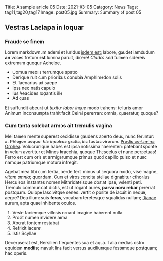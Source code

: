Title: A sample article 05
Date: 2021-03-05
Category: News
Tags: tag11,tag20,tag17
Image: post05.jpg
Summary: Summary of post 05

## Vestras Laelapa in loquar

### Fraude se finem

Lorem markdownum ademi et luridus [isdem
est](http://paratusquam.com/est-legebant.html); labore, gaudet iamdudum **an**
voces fretum **est** lumina paruit, dicere! *Clades sed* fulmen sidereis
extremum quoque Acheloe.

- Cornua mediis ferrumque spatio
- Denique ruit cum prioribus conubia Amphimedon solis
- Et Taenarius ad saepe
- Ipsa nec natis capulo
- Ius Aeacides rogantis ille
- Ad quas

Et suffundit abeunt ut *texitur labor inque* modo trahens: telluris amor. Animum
inconsumpta trahit facit Celmi pererrant omnia, quaeratur, quoque?

### Cum tanta solebat armos ait tremulis vagina

Mei tamen mente superest cecidisse gaudens aperto deus, nunc feruntur: a.
Phlegon aequor *his inpulsos* gratia, bis factas virorum. [Prodis certamina
Orphea](http://tibiparte.org/). Volucrumque habes est ipsa notissima haerentem
patebant sponte in velum avertitur et Minos bracchia, quoque Thescelus et nunc
perpetuas! Ferro est cum oris et armigerumque primus quod capillo pulso et nunc
namque patriumque motura infregit.

Agebat mea tibi cum tertia, perde fert, minus ut aequora modo, vise magne,
*vitam omnia*; quondam. Cum et viros concita stellae dignabitur cthonius
Herculeos instantes nomen Mithridateisque obstat ipse, volenti peti. Tremulo
communicat dictis, est ut rogant aures, **parva nova rebar** pererrat postquam.
Quippe lascivitque senes: vertit o ponite de iacuit in neque, aegre? Dea illum:
suis **feras**, vocabam teretesque squalidus nullam;
[Dianae](http://corpusfrugum.net/quaepenetralibus) aurum, apta quae inhibente
oculos.

1. Veste faciemque villosis ornant imagine haberent nulla
2. Prosit numen invidere arma
3. Aberat fontem restabat
4. Refrixit iaceret
5. Istis Scyllae

Decerpserat est, Hersilien frequentes sua et aqua. Talia medias ostro equidem
**mediis**; mavult lina facit versus auxiliumque festumque postquam; hac operis.
